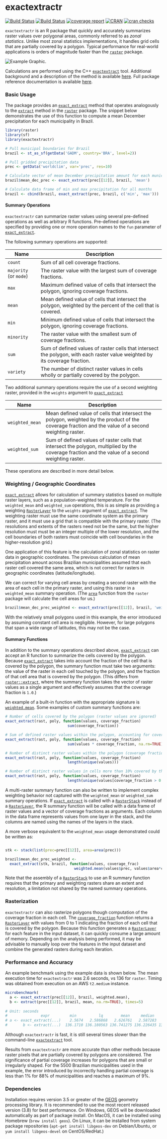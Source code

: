 # exactextractr

[![Build Status](https://gitlab.com/isciences/exactextractr/badges/master/pipeline.svg)](https://gitlab.com/isciences/exactextractr/pipelines)
[![Build Status](https://ci.appveyor.com/api/projects/status/aixqdcq7e065eb2h/branch/master?svg=true)](https://ci.appveyor.com/project/dbaston1/exactextractr/branch/master)
[![coverage report](https://gitlab.com/isciences/exactextractr/badges/master/coverage.svg)](https://isciences.gitlab.io/exactextractr/coverage.html)
[![CRAN](http://www.r-pkg.org/badges/version/exactextractr)](https://cran.r-project.org/package=exactextractr)
[![cran checks](https://cranchecks.info/badges/worst/exactextractr)](https://cran.r-project.org/web/checks/check_results_exactextractr.html)

`exactextractr` is an R package that quickly and accurately summarizes raster
values over polygonal areas, commonly referred to as _zonal statistics_. Unlike
most zonal statistics implementations, it handles grid cells that are partially
covered by a polygon. Typical performance for real-world applications is orders
of magnitude faster than the
[`raster`](https://CRAN.R-project.org/package=raster) package.

![Example Graphic](https://exactextractr.s3.us-east-2.amazonaws.com/brazil_precip.png).

Calculations are performed using the C++
[`exactextract`](https://github.com/isciences/exactextract) tool. Additional
background and a description of the method is available
[here](https://github.com/isciences/exactextract#background).
Full package reference documentation is available
[here](https://isciences.gitlab.io/exactextractr/reference).

### Basic Usage

The package provides an
[`exact_extract`](https://isciences.gitlab.io/exactextractr/reference/exact_extract.html)
method that operates analogously to the
[`extract`](https://www.rdocumentation.org/packages/raster/topics/extract)
method in the
[`raster`](https://CRAN.R-project.org/package=raster) package.
The snippet below demonstrates the use of this function to compute a mean
December precipitation for each municipality in Brazil.

```r
library(raster)
library(sf)
library(exactextractr)

# Pull municipal boundaries for Brazil
brazil <- st_as_sf(getData('GADM', country='BRA', level=2))

# Pull gridded precipitation data
prec <- getData('worldclim', var='prec', res=10)

# Calculate vector of mean December precipitation amount for each municipality
brazil$mean_dec_prec <- exact_extract(prec[[12]], brazil, 'mean')

# Calculate data frame of min and max precipitation for all months
brazil <- cbind(brazil, exact_extract(prec, brazil, c('min', 'max')))
```

#### Summary Operations

`exactextractr` can summarize raster values using several pre-defined operations as well
as arbitrary R functions. Pre-defined operations are specified by providing one or more
operation names to the `fun` parameter of
[`exact_extract`](https://isciences.gitlab.io/exactextractr/reference/exact_extract.html).

The following summary operations are supported:

| Name                   | Description    |                     
| ---------------------- |--------------- |
| `count`                | Sum of all cell coverage fractions. |
| `majority` (or `mode`) | The raster value with the largest sum of coverage fractions. |
| `max`                  | Maximum defined value of cells that intersect the polygon, ignoring coverage fractions. |
| `mean`                 | Mean defined value of cells that intersect the polygon, weighted by the percent of the cell that is covered. |
| `min`                  | Minimum defined value of cells that intersect the polygon, ignoring coverage fractions. |
| `minority`             | The raster value with the smallest sum of coverage fractions. |
| `sum`                  | Sum of defined values of raster cells that intersect the polygon, with each raster value weighted by its coverage fraction. |
| `variety`              | The number of distinct raster values in cells wholly or partially covered by the polygon. |

Two additional summary operations require the use of a second weighting raster,
provided in the `weights` argument to 
[`exact_extract`](https://isciences.gitlab.io/exactextractr/reference/exact_extract.html)

| Name                   | Description    |                     
| ---------------------- |--------------- |
| `weighted_mean`        | Mean defined value of cells that intersect the polygon, weighted by the product of the coverage fraction and the value of a second weighting raster. |
| `weighted_sum`         | Sum of defined values of raster cells that intersect the polygon, multiplied by the coverage fraction and the value of a second weighting raster. |

These operations are described in more detail below.

### Weighting / Geographic Coordinates

[`exact_extract`](https://isciences.gitlab.io/exactextractr/reference/exact_extract.html)
allows for calculation of summary statistics based on
multiple raster layers, such as a population-weighted temperature.
For the `weighted_mean` and `weighted_sum` operations, this is as
simple as providing a weighting
[`RasterLayer`](https://www.rdocumentation.org/packages/raster/topics/Raster-class)
to the `weights` argument of
[`exact_extract`](https://isciences.gitlab.io/exactextractr/reference/exact_extract.html).
The weighting raster must use the same coordinate system as the primary raster,
and it must use a grid that is compatible with the primary raster. (The resolutions and
extents of the rasters need not be the same, but the higher resolution must must be an 
integer multiple of the lower resolution, and the cell boundaries of both rasters must
coincide with cell boundaries in the higher-resolution grid.)

One application of this feature is the calculation of zonal statistics on
raster data in geographic coordinates. The previous calculation of mean
precipitation amount across Brazilian municipalities assumed that each raster
cell covered the same area, which is not correct for rasters in geographic
coordinates (latitude/longitude).

We can correct for varying cell areas by creating a second raster with the area of
each cell in the primary raster, and using this raster in a `weighted_mean` summary
operation. (The
[`area`](https://www.rdocumentation.org/packages/raster/topics/area) function
from the `raster` package will calculate the cell areas for us.)

```r
brazil$mean_dec_prec_weighted <- exact_extract(prec[[12]], brazil, 'weighted_mean', weights=area(prec))
```

With the relatively small polygons used in this example, the error introduced
by assuming constant cell area is negligible. However, for large polygons that 
span a wide range of latitudes, this may not be the case.


#### Summary Functions

In addition to the summary operations described above,
[`exact_extract`](https://isciences.gitlab.io/exactextractr/reference/exact_extract.html)
can accept an R function to summarize the cells covered by the polygon. Because
[`exact_extract`](https://isciences.gitlab.io/exactextractr/reference/exact_extract.html)
takes into account the fraction of the cell that is covered by the polygon, the
summary function must take two arguments: the value of the raster in each cell
touched by the polygon, and the fraction of that cell area that is covered by
the polygon. (This differs from
[`raster::extract`](https://www.rdocumentation.org/packages/raster/topics/extract),
where the summary function takes the vector of raster values as a single argument
and effectively assumes that the coverage fraction is `1.0`.)

An example of a built-in function with the appropriate signature is 
[`weighted.mean`](https://www.rdocumentation.org/packages/stats/topics/weighted.mean).
Some examples of custom summary functions are:

```r
# Number of cells covered by the polygon (raster values are ignored)
exact_extract(rast, poly, function(values, coverage_fraction)
                            sum(coverage_fraction))

# Sum of defined raster values within the polygon, accounting for coverage fraction
exact_extract(rast, poly, function(values, coverage_fraction)
                            sum(values * coverage_fraction, na.rm=TRUE))

# Number of distinct raster values within the polygon (coverage fractions are ignored)
exact_extract(rast, poly, function(values, coverage_fraction)
                            length(unique(values)))

# Number of distinct raster values in cells more than 10% covered by the polygon
exact_extract(rast, poly, function(values, coverage_fraction)
                            length(unique(values[coverage_fraction > 0.1])))
```

A multi-raster summary function can also be written to implement complex
weighting behavior not captured with the `weighted_mean` or `weighted_sum`
summary operations. If
[`exact_extract`](https://isciences.gitlab.io/exactextractr/reference/exact_extract.html)
is called with a
[`RasterStack`](https://www.rdocumentation.org/packages/raster/topics/Raster-class)
instead of a
[`RasterLayer`](https://www.rdocumentation.org/packages/raster/topics/Raster-class),
the R summary function will be called with a data frame of raster
values and a vector of coverage fractions as arguments. Each column in the data
frame represents values from one layer in the stack, and the columns are named
using the names of the layers in the stack.

A more verbose equivalent to the `weighted_mean` usage demonstrated could be written as:

```r

stk <- stack(list(prec=prec[[12]], area=area(prec)))

brazil$mean_dec_prec_weighted <-
  exact_extract(stk, brazil, function(values, coverage_frac)
                               weighted.mean(values$prec, values$area*coverage_frac, na.rm=TRUE))
```

Note that the assembly of a
[`RasterStack`](https://www.rdocumentation.org/packages/raster/topics/Raster-class)
to use an R summary function requires that the primary and weighting rasters
share an extent and resolution, a limitation not shared by the named summary
operations.


### Rasterization

`exactextractr` can also rasterize polygons though computation of the coverage
fraction in each cell. The
[`coverage_fraction`](https://isciences.gitlab.io/exactextractr/reference/coverage_fraction.html)
function returns a
[`RasterLayer`](https://www.rdocumentation.org/packages/raster/topics/Raster-class)
with values from 0 to 1 indicating the fraction of each cell that is covered by
the polygon. Because this function generates a
[`RasterLayer`](https://www.rdocumentation.org/packages/raster/topics/Raster-class)
for each feature in the input dataset, it can quickly consume a large amount of
memory. Depending on the analysis being performed, it may be advisable to
manually loop over the features in the input dataset and combine the generated
rasters during each iteration.

### Performance and Accuracy

An example benchmark using the example data is shown below. The mean execution
time for `exactextractr` was 2.6 seconds, vs 136 for `raster`. Timing was
obtained from execution on an AWS `t2.medium` instance.

```r
microbenchmark(
  a <- exact_extract(prec[[12]], brazil, weighted.mean),
  b <- extract(prec[[12]], brazil, mean, na.rm=TRUE), times=5)
  
# Unit: seconds
#               expr         min          lq        mean     median          uq        max neval
# a <- exact_extract(...)    2.5674   2.586868   2.626761   2.587283   2.613296   2.778957     5
#       b <- extract(...)  136.1710 136.180563 136.741275 136.226435 136.773627 138.354764     5
```

Although `exactextractr` is fast, it is still several times slower than the
command-line [`exactextract`](https://github.com/isciences/exactextract) tool.

Results from `exactextractr` are more accurate than other methods because raster
pixels that are partially covered by polygons are considered. The significance
of partial coverage increases for polygons that are small or irregularly shaped.
For the 5500 Brazilian municipalities used in the example, the error introduced
by incorrectly handling partial coverage is less than 1% for 88% of
municipalities and reaches a maximum of 9%.

### Dependencies

Installation requires version 3.5 or greater of the
[GEOS](https://geos.osgeo.org/) geometry processing library.  It is recommended
to use the most recent released version (3.8) for best performance. On Windows,
GEOS will be downloaded automatically as part of package install. On MacOS, it
can be installed using Homebrew (`brew install geos`). On Linux, it can be
installed from system package repositories (`apt-get install libgeos-dev` on
Debian/Ubuntu, or `yum install libgeos-devel` on CentOS/RedHat.)
